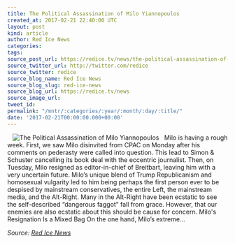 ```yaml
---
title: The Political Assassination of Milo Yiannopoulos
created_at: 2017-02-21 22:40:00 UTC
layout: post
kind: article
author: Red Ice News
categories: 
tags: 
source_post_url: https://redice.tv/news/the-political-assassination-of-milo-yiannopoulos
source_twitter_url: http://twitter.com/redice
source_twitter: redice
source_blog_name: Red Ice News
source_blog_slug: red-ice-news
source_blog_url: https://redice.tv/news
source_image_url: 
tweet_id: 
permalink: "/mntr/:categories/:year/:month/:day/:title/"
date: '2017-02-21T00:00:00.000+00:00'
---
```

<img align="left" hspace="12" alt="The Political Assassination of Milo Yiannopoulos" src="https://rdice.net/a/c/n/17/02212328-milo2.9cd7b47f.jpg"> Milo is having a rough week. First, we saw Milo disinvited from CPAC on Monday after his comments on pederasty were called into question. This lead to Simon & Schuster cancelling its book deal with the eccentric journalist. Then, on Tuesday, Milo resigned as editor-in-chief of Breitbart, leaving him with a very uncertain future. Milo’s unique blend of Trump Republicanism and homosexual vulgarity led to him being perhaps the first person ever to be despised by mainstream conservatives, the entire Left, the mainstream media, and the Alt-Right. Many in the Alt-Right have been ecstatic to see the self-described “dangerous faggot” fall from grace. However, that our enemies are also ecstatic about this should be cause for concern. Milo's Resignation Is a Mixed Bag On the one hand, Milo’s extreme&#8230;<div class="">
    <i>Source: <a href="https://redice.tv/news">Red Ice News</a></i>
</div>
